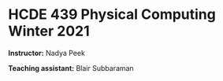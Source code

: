 # HCDE 439 Physical Computing Winter 2021

**Instructor:** Nadya Peek

**Teaching assistant:** Blair Subbaraman


